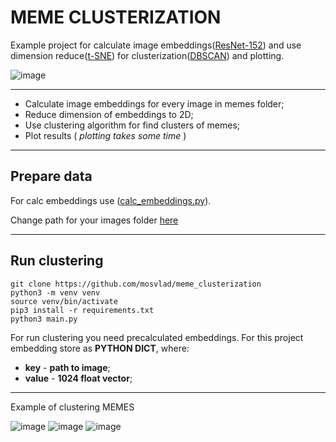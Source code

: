 # MEME CLUSTERIZATION

Example project for calculate image embeddings([ResNet-152](https://pytorch.org/hub/pytorch_vision_resnet/)) and use dimension reduce([t-SNE](https://scikit-learn.org/stable/modules/generated/sklearn.manifold.TSNE.html)) for clusterization([DBSCAN](https://scikit-learn.org/stable/modules/generated/sklearn.cluster.DBSCAN.html)) and plotting. 


![image](https://github.com/mosvlad/meme_clusterization/assets/31764930/e239dc2f-0a85-4202-901a-52bb4f955308)


---

* Calculate image embeddings for every image in memes folder;
* Reduce dimension of embeddings to 2D;
* Use clustering algorithm for find clusters of memes;
* Plot results ( _plotting takes some time_ )

---
## Prepare data
For calc embeddings use ([calc_embeddings.py](https://github.com/mosvlad/meme_clusterization/blob/master/calc_embeddings.py)).

Change path for your images folder [here](https://github.com/mosvlad/meme_clusterization/blob/00f6abb392895f71d1810bbc3e42b58fac4ea06f/calc_embeddings.py#L9C1-L9C66)

---
## Run clustering

```
git clone https://github.com/mosvlad/meme_clusterization
python3 -m venv venv
source venv/bin/activate
pip3 install -r requirements.txt
python3 main.py

```

For run clustering you need precalculated embeddings. For this project embedding store as __PYTHON DICT__, where:

* __key__ - __path to image__;
* __value__ - __1024 float vector__;

---
Example of clustering MEMES

![image](https://github.com/mosvlad/meme_clusterization/assets/31764930/771cd032-282a-47e6-8eb2-f675b0806027)
![image](https://github.com/mosvlad/meme_clusterization/assets/31764930/2c62ea7e-7e07-4b24-95d9-bb1317761d8b)
![image](https://github.com/mosvlad/meme_clusterization/assets/31764930/cd1f292b-7679-48e0-b7cc-b1759e0e2250)



